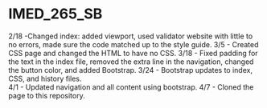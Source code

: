 # IMED_265_SB

2/18 -Changed index: added viewport, used validator website with little to no errors, made sure the code matched up to the style guide. 
3/5 - Created CSS page and changed the HTML to have no CSS.
3/18 - Fixed padding for the text in the index file, removed the extra line in the navigation, changed the button color, and added Bootstrap.
3/24 - Bootstrap updates to index, CSS, and history files.  
4/1 - Updated navigation and all content using bootstrap.
4/7 - Cloned the page to this repository. 
